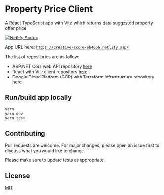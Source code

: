 # Property Price Client

A React TypeScript app with Vite which returns data suggested property offer price

[![Netlify Status](https://api.netlify.com/api/v1/badges/ec982bba-bd7a-46b0-830d-446487bf8a8e/deploy-status)](https://app.netlify.com/sites/creative-scone-eb4066/deploys)

App URL here: [`https://creative-scone-eb4066.netlify.app/`](https://creative-scone-eb4066.netlify.app/)

The list of repositories are as follow:

- ASP.NET Core web API repository [here](https://github.com/MatthewCYLau/property-price-api)
- React with Vite client repository [here](https://github.com/MatthewCYLau/property-price-client)
- Google Cloud Platform (GCP) with Terraform infrastructure repository [here](https://github.com/MatthewCYLau/property-price-infrastructure)

## Run/build app locally

```bash
yarn
yarn dev
yarn test
```

## Contributing

Pull requests are welcome. For major changes, please open an issue first to discuss what you would like to change.

Please make sure to update tests as appropriate.

## License

[MIT](https://choosealicense.com/licenses/mit/)
